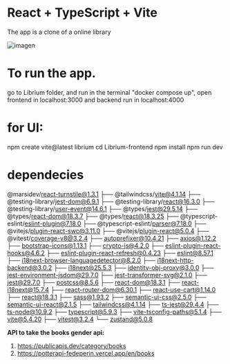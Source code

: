 # React + TypeScript + Vite

The app is a clone of a online library

![imagen](https://github.com/user-attachments/assets/c4bccf85-ca3d-4453-8363-a922b6d4e212)

# To run the app.

go to Librium folder, and run in the terminal "docker compose up", open frontend in localhost:3000 and backend run in localhost:4000


# for UI: 

npm create vite@latest librium
cd Librium-frontend
npm install
npm run dev


# dependecies

 @marsidev/react-turnstile@1.3.1
├── @tailwindcss/vite@4.1.14
├── @testing-library/jest-dom@6.9.1
├── @testing-library/react@16.3.0
├── @testing-library/user-event@14.6.1
├── @types/jest@29.5.14
├── @types/react-dom@18.3.7
├── @types/react@18.3.25
├── @typescript-eslint/eslint-plugin@7.18.0
├── @typescript-eslint/parser@7.18.0
├── @vitejs/plugin-react-swc@3.11.0
├── @vitejs/plugin-react@5.0.4
├── @vitest/coverage-v8@3.2.4
├── autoprefixer@10.4.21
├── axios@1.12.2
├── bootstrap-icons@1.13.1
├── crypto-js@4.2.0
├── eslint-plugin-react-hooks@4.6.2
├── eslint-plugin-react-refresh@0.4.23
├── eslint@8.57.1
├── i18next-browser-languagedetector@8.2.0
├── i18next-http-backend@3.0.2
├── i18next@25.5.3
├── identity-obj-proxy@3.0.0
├── jest-environment-jsdom@29.7.0
├── jest-transformer-svg@2.1.0
├── jest@29.7.0
├── postcss@8.5.6
├── react-dom@18.3.1
├── react-i18next@15.7.4
├── react-router-dom@6.30.1
├── react-use-cart@1.14.0
├── react@18.3.1
├── sass@1.93.2
├── semantic-ui-css@2.5.0
├── semantic-ui-react@2.1.5
├── tailwindcss@4.1.14
├── ts-jest@29.4.4
├── ts-node@10.9.2
├── typescript@5.9.3
├── vite-tsconfig-paths@5.1.4
├── vite@5.4.20
├── vitest@3.2.4
└── zustand@5.0.8


**API to take the books gender api:**

1. https://publicapis.dev/category/books
2. https://potterapi-fedeperin.vercel.app/en/books
